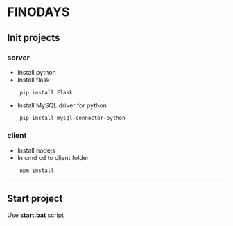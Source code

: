 # FINODAYS

## Init projects
### server
- Install python 
- Install flask 
```
    pip install Flask
```
- Install MySQL driver for python
```
    pip install mysql-connector-python
```
### client
- Install nodejs
- In cmd cd to client folder
``` 
    npm install 
```
____

## Start project
Use **start.bat** script
